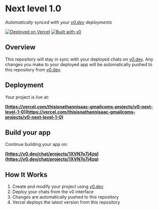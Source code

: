# Next level 1.0

*Automatically synced with your [v0.dev](https://v0.dev) deployments*

[![Deployed on Vercel](https://img.shields.io/badge/Deployed%20on-Vercel-black?style=for-the-badge&logo=vercel)](https://vercel.com/thisisnathannisaac-gmailcoms-projects/v0-next-level-1-0)
[![Built with v0](https://img.shields.io/badge/Built%20with-v0.dev-black?style=for-the-badge)](https://v0.dev/chat/projects/1XVN7o7j4zq)

## Overview

This repository will stay in sync with your deployed chats on [v0.dev](https://v0.dev).
Any changes you make to your deployed app will be automatically pushed to this repository from [v0.dev](https://v0.dev).

## Deployment

Your project is live at:

**[https://vercel.com/thisisnathannisaac-gmailcoms-projects/v0-next-level-1-0](https://vercel.com/thisisnathannisaac-gmailcoms-projects/v0-next-level-1-0)**

## Build your app

Continue building your app on:

**[https://v0.dev/chat/projects/1XVN7o7j4zq](https://v0.dev/chat/projects/1XVN7o7j4zq)**

## How It Works

1. Create and modify your project using [v0.dev](https://v0.dev)
2. Deploy your chats from the v0 interface
3. Changes are automatically pushed to this repository
4. Vercel deploys the latest version from this repository